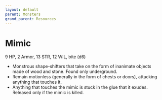 ```yaml
---
layout: default
parent: Monsters
grand_parent: Resources
---
```


# Mimic

9 HP, 2 Armor, 13 STR, 12 WIL, bite (d6)

- Monstrous shape-shifters that take on the form of inanimate objects made of wood and stone. Found only underground.
- Remain motionless (generally in the form of chests or doors), attacking anything that touches it.
- Anything that touches the mimic is stuck in the glue that it exudes. Released only if the mimic is killed.
